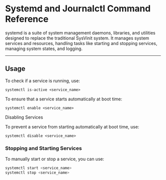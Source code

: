 # Systemd and Journalctl Command Reference

systemd is a suite of system management daemons, libraries, and utilities designed to replace the traditional SysVinit system. It manages system services and resources, handling tasks like starting and stopping services, managing system states, and logging.

---

## Usage

To check if a service is running, use:


`systemctl is-active <service_name>`

To ensure that a service starts automatically at boot time:

`systemctl enable <service_name>`

Disabling Services

To prevent a service from starting automatically at boot time, use:

`systemctl disable <service_name>`

### Stopping and Starting Services

To manually start or stop a service, you can use:


```bash
systemctl start <service_name>
systemctl stop <service_name>
